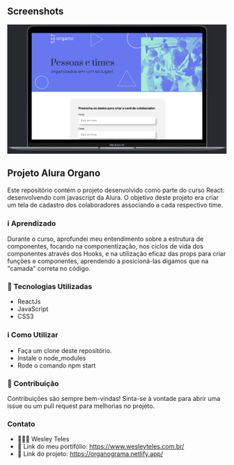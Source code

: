 ## Screenshots

![App Screenshot](./public/Screenshot.png)

## Projeto Alura Organo

Este repositório contém o projeto desenvolvido como parte do curso React: desenvolvendo com javascript da Alura. O objetivo deste projeto era criar um tela de cadastro dos colaboradores associando a cada respectivo time.

### ℹ️ Aprendizado

Durante o curso, aprofundei meu entendimento sobre a estrutura de componentes, focando na componentização, nos ciclos de vida dos componentes através dos Hooks, e na utilização eficaz das props para criar funções e componentes, aprendendo a posicioná-las digamos que na "camada" correta no código.

### 🚀 Tecnologias Utilizadas

- ReactJs
- JavaScript
- CSS3

### ℹ️ Como Utilizar

- Faça um clone deste repositório.
- Instale o node_modules
- Rode o comando npm start

### 🤝 Contribuição

Contribuições são sempre bem-vindas! Sinta-se à vontade para abrir uma issue ou um pull request para melhorias no projeto.

### Contato

- 🧑🏽‍💻 Wesley Teles
- 🔗 Link do meu portifólio: https://www.wesleyteles.com.br/
- 🔗 Link do projeto: https://organograma.netlify.app/
